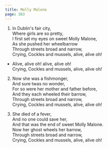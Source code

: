```yaml
---
title: Molly Malone
page: 363
---  
```



1. In Dublin's fair city,  
Where girls are so pretty,  
I first set my eyes on sweet Molly Malone,  
As she pushed her wheelbarrow  
Through streets broad and narrow,  
Crying, Cockles and mussels, alive, alive oh!  


- Alive, alive oh! alive, alive oh!  
Crying, Cockles and mussels, alive, alive oh!  


2. Now she was a fishmonger,  
And sure twas no wonder,  
For so were her mother and father before,  
And they each wheeled their barrow,  
Through streets broad and narrow,  
Crying, Cockles and mussels, alive, alive oh!  


3. She died of a fever,  
And no one could save her,  
And that was the end of sweet Molly Malone.  
Now her ghost wheels her barrow,  
Through streets broad and narrow,  
Crying, Cockles and mussels, alive, alive oh!  